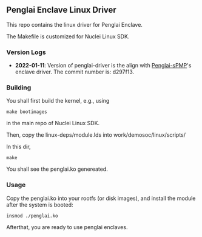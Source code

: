 ## Penglai Enclave Linux Driver

This repo contains the linux driver for Penglai Enclave.

The Makefile is customized for Nuclei Linux SDK.

### Version Logs

* **2022-01-11**: Version of penglai-driver is the align with [Penglai-sPMP](https://github.com/penglai-enclave/penglai-enclave-sPMP)'s enclave driver.
The commit number is: d297f13.

### Building

You shall first build the kernel, e.g., using

	make bootimages

in the main repo of Nuclei Linux SDK.

Then, copy the linux-deps/module.lds into work/demosoc/linux/scripts/

In this dir,

	make

You shall see the penglai.ko genereated.

### Usage

Copy the penglai.ko into your rootfs (or disk images),
and install the module after the system is booted:

	insmod ./penglai.ko

Afterthat, you are ready to use penglai enclaves.
